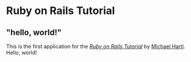 # Ruby on Rails Tutorial

## "hello, world!"

This is the first application for the
[*Ruby on Rails Tutorial*](http://www.railstutorial.org/) 
by [Michael Hartl](http://www.michaelhartl.com/). Hello, world!